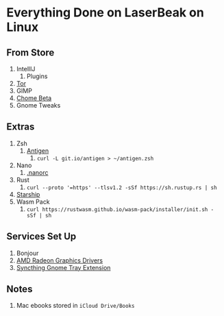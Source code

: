 # Everything Done on LaserBeak on Linux

## From Store

1) IntellIJ
   1) Plugins
2) [Tor](https://torproject.org)
3) GIMP
4) [Chome Beta](https://www.google.com/chrome/beta)
5) Gnome Tweaks

## Extras

1) Zsh
   1) [Antigen](https://github.com/zsh-users/antigen)
      1) `curl -L git.io/antigen > ~/antigen.zsh`
2) Nano
    1) [.nanorc](https://github.com/scopatz/nanorc)
3) Rust
    1) `curl --proto '=https' --tlsv1.2 -sSf https://sh.rustup.rs | sh`
4) [Starship](https://starship.rs/)
5) Wasm Pack
    1) `curl https://rustwasm.github.io/wasm-pack/installer/init.sh -sSf | sh`

## Services Set Up

1. Bonjour
2. [AMD Radeon Graphics Drivers](https://www.amd.com/en/support/kb/release-notes/rn-amdgpu-unified-linux-20-10)
3. [Syncthing Gnome Tray Extension](https://extensions.gnome.org/extension/989/syncthing-icon/)

## Notes

1. Mac ebooks stored in `iCloud Drive/Books`
